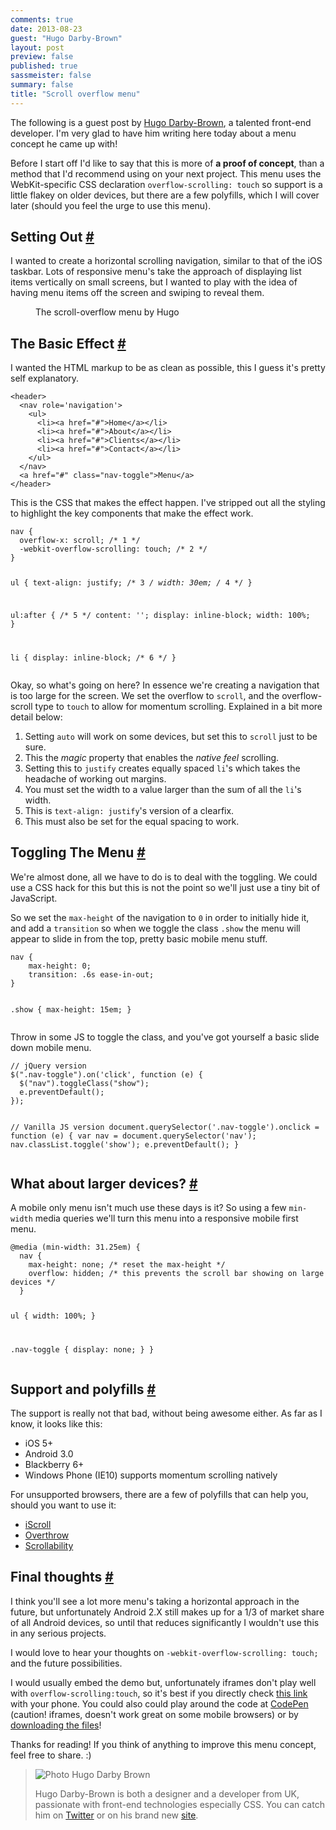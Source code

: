 ```yaml
---
comments: true
date: 2013-08-23
guest: "Hugo Darby-Brown"
layout: post
preview: false
published: true
sassmeister: false
summary: false
title: "Scroll overflow menu"
---
```


<section>
<p class="explanation">The following is a guest post by <a href="http://darbybrown.com/">Hugo Darby-Brown</a>, a talented front-end developer. I'm very glad to have him writing here today about a menu concept he came up with!</p>
<p>Before I start off I'd like to say that this is more of <strong>a proof of concept</strong>, than a method that I'd recommend using on your next project.  This menu uses the WebKit-specific CSS declaration <code>overflow-scrolling: touch</code> so support is a little flakey on older devices, but there are a few polyfills, which I will cover later (should you feel the urge to use this menu).</p>
</section>
<section id="setting-out">
<h2>Setting Out <a href="#setting-out">#</a></h2>
<p>I wanted to create a horizontal scrolling navigation, similar to that of the iOS taskbar. Lots of responsive menu's take the approach of displaying list items vertically on small screens, but I wanted to play with the idea of having menu items off the screen and swiping to reveal them.</p>
<figure class="figure">
<img src="http://darbybrown.com/img/scroll-overflow-menu.jpg" alt="" />
<figcaption>The scroll-overflow menu by Hugo</figcaption>
</figure>
</section>
<section id="basic-effect">
<h2>The Basic Effect <a href="#basic-effect">#</a></h2>
<p>I wanted the HTML markup to be as clean as possible, this I guess it's pretty self explanatory.</p>
<pre class="language-markup"><code>&lt;header>
  &lt;nav role='navigation'>
    &lt;ul>
      &lt;li>&lt;a href="#">Home&lt;/a>&lt;/li>
      &lt;li>&lt;a href="#">About&lt;/a>&lt;/li>
      &lt;li>&lt;a href="#">Clients&lt;/a>&lt;/li>
      &lt;li>&lt;a href="#">Contact&lt;/a>&lt;/li>
    &lt;/ul>
  &lt;/nav>
  &lt;a href="#" class="nav-toggle">Menu&lt;/a>
&lt;/header></code></pre>
<p>This is the CSS that makes the effect happen. I've stripped out all the styling to highlight the key components that make the effect work.</p>
<pre class="language-css"><code>nav {
  overflow-x: scroll; /* 1 */
  -webkit-overflow-scrolling: touch; /* 2 */
}

ul {
  text-align: justify; /* 3 */
  width: 30em; /* 4 */
}


ul:after { /* 5 */
  content: '';
  display: inline-block;
  width: 100%;
}

li {
  display: inline-block; /* 6 */
}</code></pre>
<p>Okay, so what's going on here? In essence we're creating a navigation that is too large for the screen. We set the overflow to <code>scroll</code>, and the overflow-scroll type to <code>touch</code> to allow for momentum scrolling. Explained in a bit more detail below:</p>
<ol>
<li>Setting <code>auto</code> will work on some devices, but set this to <code>scroll</code> just to be sure.</li>
<li>This the <em>magic</em> property that enables the <em>native feel</em> scrolling.</li>
<li>Setting this to <code>justify</code> creates equally spaced <code>li</code>'s which takes the headache of working out margins.</li>
<li>You must set the width to a value larger than the sum of all the <code>li</code>'s width.</li>
<li>This is <code>text-align: justify</code>'s version of a clearfix.</li>
<li>This must also be set for the equal spacing to work.</li>
</ol>
</section>
<section id="toggling">
<h2>Toggling The Menu <a href="#toggling">#</a></h2>
<p>We're almost done, all we have to do is to deal with the toggling. We could use a CSS hack for this but this is not the point so we'll just use a tiny bit of JavaScript.</p>
<p>So we set the <code>max-height</code> of the navigation to <code>0</code> in order to initially hide it, and add a <code>transition</code> so when we toggle the class <code>.show</code> the menu will appear to slide in from the top, pretty basic mobile menu stuff. </p>
<pre class="language-css"><code>nav {
	max-height: 0;
	transition: .6s ease-in-out;
}

.show {
	max-height: 15em;
}</code></pre>
<p>Throw in some JS to toggle the class, and you've got yourself a basic slide down mobile menu.</p>
<pre class="language-javascript"><code>// jQuery version
$(".nav-toggle").on('click', function (e) {
  $("nav").toggleClass("show");
  e.preventDefault();
});

// Vanilla JS version
document.querySelector('.nav-toggle').onclick = function (e) {
  var nav = document.querySelector('nav');
  nav.classList.toggle('show');
  e.preventDefault();
}</code></pre>
</section>
<section id="larger-devices">
<h2>What about larger devices? <a href="#larger-devices">#</a></h2>
<p>A mobile only menu isn't much use these days is it? So using a few <code>min-width</code> media queries we'll turn this menu into a responsive mobile first menu.</p>
<pre class="language-css"><code>@media (min-width: 31.25em) {
  nav {
    max-height: none; /* reset the max-height */
    overflow: hidden; /* this prevents the scroll bar showing on large devices */
  }

  ul {
    width: 100%;
  }

  .nav-toggle {
    display: none;
  }
}</code></pre>
</section>
<section id="support">
<h2>Support and polyfills <a href="#support">#</a></h2>
<p>The support is really not that bad, without being awesome either. As far as I know, it looks like this:</p>
<ul>
<li>iOS 5+ </li>
<li>Android 3.0</li>
<li>Blackberry 6+</li>
<li>Windows Phone (IE10) supports momentum scrolling natively</li>
</ul>
<p>For unsupported browsers, there are a few of polyfills that can help you, should you want to use it:</p>
<ul>
<li><a href="http://cubiq.org/iscroll-4">iScroll</a></li>
<li><a href="http://filamentgroup.github.io/Overthrow/">Overthrow</a></li>
<li><a href="https://github.com/joehewitt/scrollability/">Scrollability</a></li>
</ul>
</section>
<section id="final-thoughts">
<h2>Final thoughts <a href="#final-thoughts">#</a></h2>
<p>I think you'll see a lot more menu's taking a horizontal approach in the future, but unfortunately Android 2.X still makes up for a 1/3 of market share of all Android devices, so until that reduces significantly I wouldn't use this in any serious projects.</p>
<p>I would love to hear your thoughts on <code>-webkit-overflow-scrolling: touch;</code> and the future possibilities. </p>
<p>I would usually embed the demo but, unfortunately iframes don't play well with <code>overflow-scrolling:touch</code>, so it's best if you directly check <a href="http://darbybrown.com/menu">this link</a> with your phone. You could also could play around the code at <a href="http://codepen.io/hugo/full/pwsLj">CodePen</a> (caution! iframes, doesn't work great on some mobile browsers) or by <a href="http://darbybrown.com/menu/download.zip" target="_blank">downloading the files</a>!</p>
<p>Thanks for reading! If you think of anything to improve this menu concept, feel free to share. :)</p>
<blockquote class="quote"><img src="https://si0.twimg.com/profile_images/378800000254019863/1b79cd519877a4900d633354e161f095.jpeg" alt="Photo Hugo Darby Brown" class="pull-image--left">
<p>Hugo Darby-Brown is both a designer and a developer from UK, passionate with front-end technologies especially CSS. You can catch him on <a href="http://twitter.com/darbybrown">Twitter</a> or on his brand new <a href="http://darbybrown.com">site</a>.</p></blockquote>
</section>